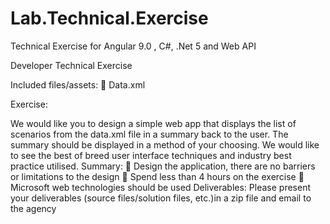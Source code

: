 # Lab.Technical.Exercise
Technical Exercise for Angular 9.0 , C#, .Net 5 and Web API

Developer Technical Exercise

Included files/assets:
 Data.xml

Exercise:

We would like you to design a simple web app that displays the list of scenarios from the data.xml
file in a summary back to the user. The summary should be displayed in a method of your choosing.
We would like to see the best of breed user interface techniques and industry best practice utilised.
Summary:
 Design the application, there are no barriers or limitations to the design
 Spend less than 4 hours on the exercise
 Microsoft web technologies should be used
Deliverables:
Please present your deliverables (source files/solution files, etc.)in a zip file and email to the agency
